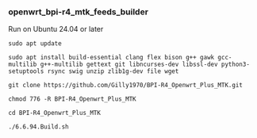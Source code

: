 ### openwrt_bpi-r4_mtk_feeds_builder

Run on Ubuntu 24.04 or later

`sudo apt update`

`sudo apt install build-essential clang flex bison g++ gawk gcc-multilib g++-multilib gettext git libncurses-dev libssl-dev python3-setuptools rsync swig unzip zlib1g-dev file wget`

`git clone https://github.com/Gilly1970/BPI-R4_Openwrt_Plus_MTK.git`

`chmod 776 -R BPI-R4_Openwrt_Plus_MTK`

`cd BPI-R4_Openwrt_Plus_MTK`

`./6.6.94.Build.sh`
